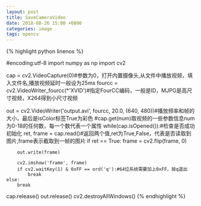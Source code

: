 ```yaml
---
layout: post
title: SaveCameraVideo
date: 2018-08-26 15:00 +0800
categories: image
tags: opencv
---  
```

{% highlight python linenos %}

#encoding:utf-8
import numpy as np
import cv2

cap = cv2.VideoCapture(0)#参数为0，打开内置摄像头,从文件中播放视频，填入文件名,播放视频延时一般设为25ms
fourcc = cv2.VideoWriter_fourcc(*'XVID')#指定FourCC编码，一般是ID，MJPG是高尺寸视频，X264得到小尺寸视频

out = cv2.VideoWriter('output.avi', fourcc, 20.0, (640, 480))#播放频率和帧的大小，最后是isColor标签True为彩色
#cap.get(num)取视频的一些参数信息num为0-18的任何数，每一个数代表一个属性
while(cap.isOpened()):#检查是否成功初始化
    ret, frame = cap.read()#返回两个值,ret为True,False，代表是否读取到图片,frame表示截取到一帧的图片
    if ret == True:
        frame = cv2.flip(frame, 0)

        out.write(frame)

        cv2.imshow('frame', frame)
        if cv2.waitKey(1) & 0xFF == ord('q'):#64位系统需要加上0xFF，按q退出
            break
    else:
        break

cap.release()
out.release()
cv2.destroyAllWindows()
{% endhighlight %}